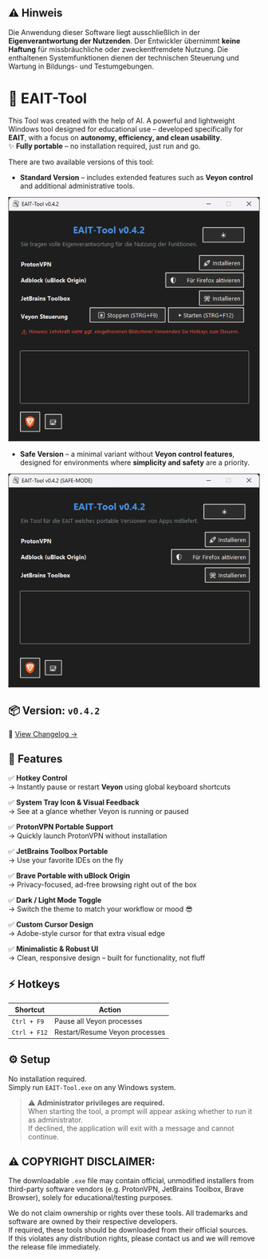 
## ⚠️ Hinweis
Die Anwendung dieser Software liegt ausschließlich in der **Eigenverantwortung der Nutzenden**. Der Entwickler übernimmt **keine Haftung** für missbräuchliche oder zweckentfremdete Nutzung. Die enthaltenen Systemfunktionen dienen der technischen Steuerung und Wartung in Bildungs- und Testumgebungen.



# 🚀 EAIT-Tool

This Tool was created with the help of AI. A powerful and lightweight Windows tool designed for educational use – developed specifically for **EAIT**, with a focus on **autonomy, efficiency, and clean usability**.  
✨ **Fully portable** – no installation required, just run and go.

There are two available versions of this tool:

- **Standard Version** – includes extended features such as **Veyon control** and additional administrative tools.

![EAIT Tool Screenshot](./screenshot.png)

- **Safe Version** – a minimal variant without **Veyon control features**, designed for environments where **simplicity and safety** are a priority.

![EAIT Tool Screenshot](./screenshot_safeversion.png)



## 📦 Version: `v0.4.2`  
📜 [View Changelog →](./CHANGELOG.md)



## 🧠 Features

✅ **Hotkey Control**  
→ Instantly pause or restart **Veyon** using global keyboard shortcuts

✅ **System Tray Icon & Visual Feedback**  
→ See at a glance whether Veyon is running or paused

✅ **ProtonVPN Portable Support**  
→ Quickly launch ProtonVPN without installation

✅ **JetBrains Toolbox Portable**  
→ Use your favorite IDEs on the fly

✅ **Brave Portable with uBlock Origin**  
→ Privacy-focused, ad-free browsing right out of the box

✅ **Dark / Light Mode Toggle**  
→ Switch the theme to match your workflow or mood 😎

✅ **Custom Cursor Design**  
→ Adobe-style cursor for that extra visual edge

✅ **Minimalistic & Robust UI**  
→ Clean, responsive design – built for functionality, not fluff



## ⚡ Hotkeys

| Shortcut         | Action                            |
|------------------|-----------------------------------|
| `Ctrl + F9`      | Pause all Veyon processes         |
| `Ctrl + F12`     | Restart/Resume Veyon processes    |


## ⚙️ Setup

No installation required.  
Simply run `EAIT-Tool.exe` on any Windows system.

> ⚠️ **Administrator privileges are required.**  
> When starting the tool, a prompt will appear asking whether to run it as administrator.  
> If declined, the application will exit with a message and cannot continue.


## ⚠️ COPYRIGHT DISCLAIMER:
The downloadable `.exe` file may contain official, unmodified installers from third-party software vendors 
(e.g. ProtonVPN, JetBrains Toolbox, Brave Browser), solely for educational/testing purposes.

We do not claim ownership or rights over these tools. All trademarks and software are owned by their respective developers.  
If required, these tools should be downloaded from their official sources.  
If this violates any distribution rights, please contact us and we will remove the release file immediately.
